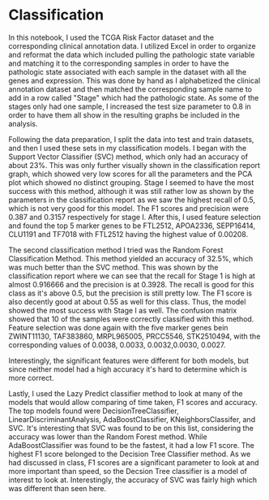 # Classification
In this notebook, I used the TCGA Risk Factor dataset and the corresponding clinical annotation data. I utilized Excel in order to organize and reformat the data which included pulling the pathologic state variable and matching it to the corresponding samples in order to have the pathologic state associated with each sample in the dataset with all the genes and expression. This was done by hand as I alphabetized the clinical annotation dataset and then matched the corresponding sample name to add in a row called "Stage" which had the pathologic state. As some of the stages only had one sample, I increased the test size parameter to 0.8 in order to have them all show in the resulting graphs be included in the analysis. 

Following the data preparation, I split the data into test and train datasets, and then I used these sets in my classification models. I began with the Support Vector Classifier (SVC) method, which only had an accuracy of about 23%. This was only further visually shown in the classification report graph, which showed very low scores for all the parameters and the PCA plot which showed no distinct grouping. Stage I seemed to have the most success with this method, although it was still rather low as shown by the parameters in the classification report as we saw the highest recall of 0.5, which is not very good for this model. The F1 scores and precision were 0.387 and 0.3157 respectively for stage I. After this, I used feature selection and found the top 5 marker genes to be FTL2512, APOA2336, SEPP16414, CLU1191 and TF7018 with FTL2512 having the highest value of 0.00208.

The second classification method I tried was the Random Forest Classification Method. This method yielded an accuracy of 32.5%, which was much better than the SVC method. This was shown by the classification report where we can see that the recall for Stage 1 is high at almost 0.916666 and the precision is at 0.3928. The recall is good for this class as it's above 0.5, but the precision is still pretty low. The F1 score is also decently good at about 0.55 as well for this class. Thus, the model showed the most success with Stage I as well. The confusion matrix showed that 10 of the samples were correctly classified with this method. Feature selection was done again with the five marker genes bein ZWINT11130, TAF383860, MRPL965005, PRCC5546, STK2510494, with the corresponding values of 0.0038, 0.0033, 0.0032,0.0030, 0.0027.

Interestingly, the significant features were different for both models, but since neither model had a high accuracy it's hard to determine which is more correct. 

Lastly, I used the Lazy Predict classifier method to look at many of the models that would allow comparing of time taken, F1 scores and accuracy. The top models found were DecisionTreeClassifier, LinearDiscriminantAnalysis, AdaBoostClassifier, KNeighborsClassifer, and SVC. It's interesting that SVC was found to be on this list, considering the accuracy was lower than the Random Forest method. While AdaBoostClassifier was found to be the fastest, it had a low F1 score. The highest F1 score belonged to the Decision Tree Classifier method. As we had discussed in class, F1 scores are a significant parameter to look at and more important than speed, so the Decsion Tree classifier is a model of interest to look at. Interestingly, the accuracy of SVC was fairly high which was different than seen here. 
